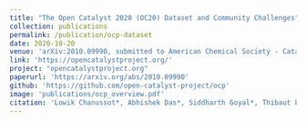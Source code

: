 ```yaml
---
title: "The Open Catalyst 2020 (OC20) Dataset and Community Challenges"
collection: publications
permalink: /publication/ocp-dataset
date: 2020-10-20
venue: 'arXiv:2010.09990, submitted to American Chemical Society - Catalysis'
link: 'https://opencatalystproject.org/'
project: "opencatalystproject.org"
paperurl: 'https://arxiv.org/abs/2010.09990'
github: 'https://github.com/open-catalyst-project/ocp'
image: 'publications/ocp_overview.pdf'
citation: 'Lowik Chanussot*, Abhishek Das*, Siddharth Goyal*, Thibaut Lavril*, Muhammed Shuaibi*, Morgane Riviere, Kevin Tran, Javier Heras-Domingo, Caleb Ho, Weihua Hu, Aini Palizhati, Anuroop Sriram, Brandon Wood, <b>Junwoong Yoon</b>, Devi Parikh, C. Lawrence Zitnick, Zachary Ulissi'
---
```

